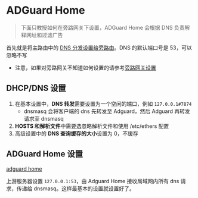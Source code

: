 # ADGuard Home

> 下面只教授如何在旁路网关下设置，ADGuard Home 会根据 DNS 负责解释网址和过滤广告

首先就是将主路由中的 [DNS 分发设置给旁路由](./网关设置/assus_router.png)。DNS 的默认端口号是 53，可以忽略不写

* 注意，如果对旁路网关不知道如何设置的请参考[旁路网关设置](./网关设置.md#旁路网关透明网关)

## DHCP/DNS 设置

1. 在基本设置中，**DNS 转发**需要设置为一个空闲的端口，例如 `127.0.0.1#7874`
   * dnsmasq 会将客户端的 dns 先转发至 Adguard，然后 Adguard 再转发请求至 dnsmasq
2. **HOSTS 和解析文件**中需要选忽略解析文件和使用 /etc/ethers 配置
3. 高级设置中的 **DNS 查询缓存的大小**设置为 0，不缓存

## ADGuard Home 设置

[adguard home](./Adguard_home/adguard_home.png)

上游服务器设置 `127.0.0.1:53`，由 Adguard Home 接收局域网内所有 dns 请求，传递给 dnsmasq。这样最基本的设置就设置好了。
